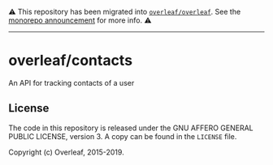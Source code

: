 ⚠️ This repository has been migrated into [`overleaf/overleaf`](https://github.com/overleaf/overleaf). See the [monorepo announcement](https://github.com/overleaf/overleaf/issues/923) for more info. ⚠️

---

overleaf/contacts
===================

An API for tracking contacts of a user

License
-------

The code in this repository is released under the GNU AFFERO GENERAL PUBLIC LICENSE, version 3. A copy can be found in the `LICENSE` file.

Copyright (c) Overleaf, 2015-2019.
